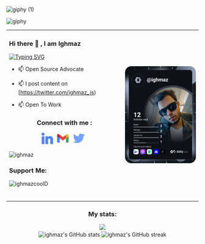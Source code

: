 
![giphy (1)](https://user-images.githubusercontent.com/44942623/194906313-d8fadb35-0d6f-420f-a184-7d66fe93c5c9.gif)

![giphy](https://user-images.githubusercontent.com/44942623/194906344-16c22b64-734e-4dd6-a673-f83ea17be494.gif)


<table>
  <tr>
  <td valign="center">
      
### Hi there 👋 , I am Ighmaz 

    
    
    
[![Typing SVG](https://readme-typing-svg.herokuapp.com/?lines=Frontend+Developer;TypeScript+Fan+Boy;Exploring+Web3)](https://git.io/typing-svg)

    
 - 📫  Open Source Advocate
    
 - 📫 I post content on [https://twitter.com/ighmaz_js)
 
 - 📫  Open To Work
    
<section align="center">
    <h3>Connect with me :</h3>
    <div>
<!--       <a href="https://codepen.io/ighmaz"><img width="30px" height="30px" src="https://raw.githubusercontent.com/ighmaZ/ighmaZ/main/img/codepen.svg" alt="CodePen"></a>
        &nbsp; -->
        <a href="https://linkedin.com/in/ighmaz-tawheed-891394140/"><img width="30px" height="30px" src="https://raw.githubusercontent.com/khanhtranngoccva/khanhtranngoccva/main/img/linkedin.svg" alt="LinkedIn"></a>
        &nbsp;
        <a href="mailto:ighmazcool@gmail.com"><img width="30px" height="30px" src="https://raw.githubusercontent.com/khanhtranngoccva/khanhtranngoccva/main/img/gmail.svg" alt="Email"></a>
        &nbsp;
        <a href="https://twitter.com/ighmaz_js"><img width="30px" height="30px" src="https://raw.githubusercontent.com/khanhtranngoccva/khanhtranngoccva/main/img/twitter.svg" alt="Twitter"></a>
        &nbsp;
<!--         <a href="https://twitch.tv/ighmaz"><img width="30px" height="30px" src="https://raw.githubusercontent.com/ighmaz/ighmaz/main/img/twitch.svg" alt="Twitch"></a> -->
<!--         <a href="https://codewars.com/ighmaz"><img width="30px" height="30px" src="https://raw.githubusercontent.com/khanhtranngoccva/khanhtranngoccva/main/img/codewars.svg" alt="Codewars"></a> -->
    </div>
</section>
    

<p><img align="center" src="https://github-readme-stats.vercel.app/api/top-langs?username=ighmaz&show_icons=true&locale=en&layout=compact" alt="ighmaz" /></p>
    <h3 align="left">Support Me:</h3>
    
       
    
<p><a href="https://www.buymeacoffee.com/ighmazcoolD"> <img align="left" src="https://cdn.buymeacoffee.com/buttons/v2/default-yellow.png" height="50" width="210" alt="ighmazcoolD" /></a></p><br><br>
    
  </td>
    <td>
      <a href="https://app.daily.dev/ighmaz"><img src="https://github.com/ighmaZ/ighmaZ/blob/main/devcard.svg" width="400" alt="ighmaz's Dev Card"/></a>
      
        
  </tr>
</table>

<section align="center">
    <h3> My stats:</h3>
    <div>
   <img width="400px" src="https://www.codewars.com/users/Ighmaz/badges/large"
    </div>
    <div>
        <img width="400px" src="https://github-readme-stats.vercel.app/api?username=ighmaZ" alt="ighmaz's GitHub stats"/>
        <img width="400px" src="https://github-readme-streak-stats.herokuapp.com/?user=ighmaZ&" alt="ighmaz's GitHub streak"/>
    </div>
</section>




